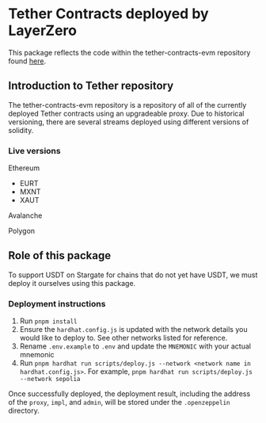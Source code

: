 # Tether Contracts deployed by LayerZero

This package reflects the code within the tether-contracts-evm repository found [here](https://github.com/tetherto/tether-contracts-evm).

## Introduction to Tether repository
The tether-contracts-evm repository is a repository of all of the currently deployed Tether contracts using an upgradeable proxy. Due to historical versioning, there are several streams deployed using different versions of solidity.

### Live versions

Ethereum
- EURT 
- MXNT
- XAUT

Avalanche


Polygon

## Role of this package
To support USDT on Stargate for chains that do not yet have USDT, we must deploy it ourselves using this package. 

### Deployment instructions
1. Run `pnpm install`
2. Ensure the `hardhat.config.js` is updated with the network details you would like to deploy to. See other networks listed for reference.
3. Rename `.env.example` to `.env` and update the `MNEMONIC` with your actual mnemonic
4. Run `pnpm hardhat run scripts/deploy.js --network <network name in hardhat.config.js>`. For example, `pnpm hardhat run scripts/deploy.js --network sepolia`

Once successfully deployed, the deployment result, including the address of the `proxy`, `impl`, and `admin`, will be stored under the `.openzeppelin` directory.



